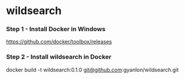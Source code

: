# wildsearch


### Step 1 - Install Docker in Windows
https://github.com/docker/toolbox/releases

### Step 2 - Install wildsearch in Docker
docker build -t wildsearch:0.1.0 git@github.com:gyanlon/wildsearch.git
